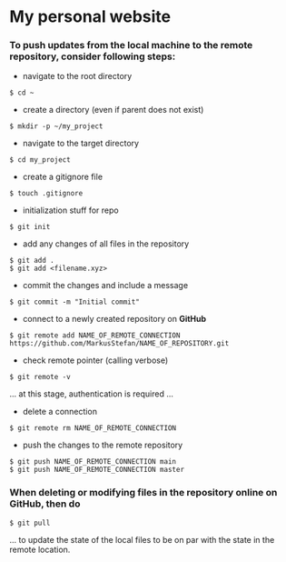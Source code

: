 # My personal website
### To push updates from the local machine to the remote repository, consider following steps:
- navigate to the root directory
```
$ cd ~
```
- create a directory (even if parent does not exist)
```
$ mkdir -p ~/my_project
```
- navigate to the target directory
```
$ cd my_project
```
- create a gitignore file
```
$ touch .gitignore
```
- initialization stuff for repo
```
$ git init
```
- add any changes of all files in the repository
```
$ git add .
$ git add <filename.xyz>
```
- commit the changes and include a message
```
$ git commit -m "Initial commit"
```
- connect to a newly created repository on **GitHub**
```
$ git remote add NAME_OF_REMOTE_CONNECTION https://github.com/MarkusStefan/NAME_OF_REPOSITORY.git
```
- check remote pointer (calling verbose)
```
$ git remote -v
```
... at this stage, authentication is required ...
- delete a connection
```
$ git remote rm NAME_OF_REMOTE_CONNECTION
```
- push the changes to the remote repository
```
$ git push NAME_OF_REMOTE_CONNECTION main
$ git push NAME_OF_REMOTE_CONNECTION master
```

### When deleting or modifying files in the repository online on **GitHub**, then do
```
$ git pull
```
... to update the state of the local files to be on par with the state in the remote location.

